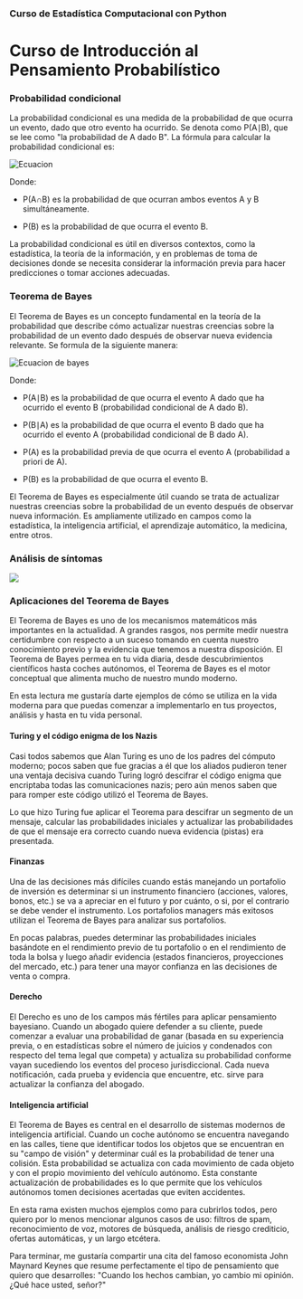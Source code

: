 ### Curso de Estadística Computacional con Python

# Curso de Introducción al Pensamiento Probabilístico

### Probabilidad condicional

La probabilidad condicional es una medida de la probabilidad de que ocurra un evento, dado que otro evento ha ocurrido. Se denota como P(A∣B), que se lee como "la probabilidad de A dado B". La fórmula para calcular la probabilidad condicional es:

![Ecuacion ](https://www.probabilidadyestadistica.net/wp-content/ql-cache/quicklatex.com-1657be0e0d63499dd7b0603acaa6855c_l3.svg "Ecuacion ")

Donde:

- P(A∩B) es la probabilidad de que ocurran ambos eventos A y B simultáneamente.

- P(B) es la probabilidad de que ocurra el evento B.

La probabilidad condicional es útil en diversos contextos, como la estadística, la teoría de la información, y en problemas de toma de decisiones donde se necesita considerar la información previa para hacer predicciones o tomar acciones adecuadas.

### Teorema de Bayes

El Teorema de Bayes es un concepto fundamental en la teoría de la probabilidad que describe cómo actualizar nuestras creencias sobre la probabilidad de un evento dado después de observar nueva evidencia relevante. Se formula de la siguiente manera:

![Ecuacion de bayes](https://wikimedia.org/api/rest_v1/media/math/render/svg/9e246bd8f652b1317907a108b8cb0215977ad798 "Ecuacion de bayes")

Donde:

- P(A∣B) es la probabilidad de que ocurra el evento A dado que ha ocurrido el evento B (probabilidad condicional de A dado B).

- P(B∣A) es la probabilidad de que ocurra el evento B dado que ha ocurrido el evento A (probabilidad condicional de B dado A).

- P(A) es la probabilidad previa de que ocurra el evento A (probabilidad a priori de A).

- P(B) es la probabilidad de que ocurra el evento B.

El Teorema de Bayes es especialmente útil cuando se trata de actualizar nuestras creencias sobre la probabilidad de un evento después de observar nueva información. Es ampliamente utilizado en campos como la estadística, la inteligencia artificial, el aprendizaje automático, la medicina, entre otros.

### Análisis de síntomas

![](https://static.platzi.com/media/user_upload/Teoremas%20de%20Bayes-4d9e1a78-07f1-4452-aae5-9f76c182f3d3.jpg)

### Aplicaciones del Teorema de Bayes

El Teorema de Bayes es uno de los mecanismos matemáticos más importantes en la actualidad. A grandes rasgos, nos permite medir nuestra certidumbre con respecto a un suceso tomando en cuenta nuestro conocimiento previo y la evidencia que tenemos a nuestra disposición. El Teorema de Bayes permea en tu vida diaria, desde descubrimientos científicos hasta coches autónomos, el Teorema de Bayes es el motor conceptual que alimenta mucho de nuestro mundo moderno.

En esta lectura me gustaría darte ejemplos de cómo se utiliza en la vida moderna para que puedas comenzar a implementarlo en tus proyectos, análisis y hasta en
tu vida personal.


#### Turing y el código enigma de los Nazis

Casi todos sabemos que Alan Turing es uno de los padres del cómputo moderno; pocos saben que fue gracias a él que los aliados pudieron tener una ventaja decisiva cuando Turing logró descifrar el código enigma que encriptaba todas las comunicaciones nazis; pero aún menos saben que para romper este código utilizó el Teorema de Bayes.

Lo que hizo Turing fue aplicar el Teorema para descifrar un segmento de un mensaje, calcular las probabilidades iniciales y actualizar las probabilidades
de que el mensaje era correcto cuando nueva evidencia (pistas) era presentada.

#### Finanzas

Una de las decisiones más difíciles cuando estás manejando un portafolio de inversión es determinar si un instrumento financiero (acciones, valores, bonos, etc.) se va a apreciar en el futuro y por cuánto, o si, por el contrario se debe vender el instrumento. Los portafolios managers más exitosos utilizan el Teorema de Bayes para analizar sus portafolios.

En pocas palabras, puedes determinar las probabilidades iniciales basándote en el rendimiento previo de tu portafolio o en el rendimiento de toda la bolsa y
luego añadir evidencia (estados financieros, proyecciones del mercado, etc.) para tener una mayor confianza en las decisiones de venta o compra.

#### Derecho

El Derecho es uno de los campos más fértiles para aplicar pensamiento bayesiano. Cuando un abogado quiere defender a su cliente, puede comenzar a evaluar una probabilidad de ganar (basada en su experiencia previa, o en estadísticas sobre el número de juicios y condenados con respecto del tema legal que competa) y actualiza su probabilidad conforme vayan sucediendo los eventos del proceso jurisdiccional.
Cada nueva notificación, cada prueba y evidencia que encuentre, etc. sirve para actualizar la confianza del abogado.

#### Inteligencia artificial

El Teorema de Bayes es central en el desarrollo de sistemas modernos de inteligencia artificial. Cuando un coche autónomo se encuentra navegando en las calles, tiene que identificar todos los objetos que se encuentran en su "campo de visión" y determinar cuál es la probabilidad de tener una colisión. Esta probabilidad se actualiza con cada movimiento de cada objeto y con el propio movimiento del vehículo autónomo. Esta constante actualización de probabilidades es lo que permite que los vehículos autónomos tomen decisiones
acertadas que eviten accidentes.

En esta rama existen muchos ejemplos como para cubrirlos todos, pero quiero por lo menos mencionar algunos casos de uso: filtros de spam, reconocimiento de voz, motores de búsqueda, análisis de riesgo crediticio, ofertas automáticas, y un largo etcétera.

Para terminar, me gustaría compartir una cita del famoso economista John Maynard Keynes que resume perfectamente el tipo de pensamiento que quiero que desarrolles: "Cuando los hechos cambian, yo cambio mi opinión. ¿Qué hace usted, señor?"